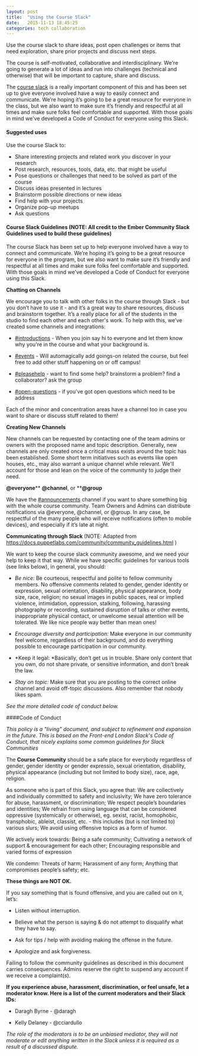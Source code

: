 ```yaml
---
layout: post
title:  "Using the Course Slack"
date:   2015-11-13 18:45:25
categories: tech collaboration
---
```


<p class="message">
  Use the course slack to share ideas, post open challenges or items that need exploration, share prior projects and discuss next steps.
</p>

The course is self-motivated, collaborative and interdisciplinary. We're going to generate a lot of ideas and run into challenges (technical and otherwise) that will be important to capture, share and discuss.

The [course slack](https://mars-studio.slack.com/) is a really important component of this and has been set up to give everyone involved have a way to easily connect and communicate. We’re hoping it’s going to be a great resource for everyone in the class, but we also want to make sure it’s friendly and respectful at all times and make sure folks feel comfortable and supported. With those goals in mind we've developed a Code of Conduct for everyone using this Slack.

#### Suggested uses

Use the course Slack to:

- Share interesting projects and related work you discover in your research
- Post research, resources, tools, data, etc. that might be useful
- Pose questions or challenges that need to be solved as part of the course
- Discuss ideas presented in lectures 
- Brainstorm possible directions or new ideas
- Find help with your projects
- Organize pop-up meetups
- Ask questions

#### Course Slack Guidelines (NOTE:  All credit to the Ember Community Slack Guidelines used to build these guidelines)

The course Slack has been set up to help everyone involved have a way to connect and communicate. We’re hoping it’s going to be a great resource for everyone in the program, but we also want to make sure it’s friendly and respectful at all times and make sure folks feel comfortable and supported. With those goals in mind we've developed a Code of Conduct for everyone using this Slack.

**Chatting on Channels**

We encourage you to talk with other folks in the course through Slack - but you don’t have to use it - and it’s a great way to share resources, discuss and brainstorm together. It’s a really place for all of the students in the studio to find each other and each other's work. To help with this, we’ve created some channels and integrations: 

* [#introductions](https://mars-studio.slack.com/messages/introductions/) - When you join say hi to everyone and let them know why you're in the course and what your background is.

* [#events](https://mars-studio.slack.com/messages/events/) - Will automagically add goings-on related the course, but feel free to add other stuff happening on or off campus!

* [#pleasehelp](https://mars-studio.slack.com/messages/pleasehelp/) - want to find some help? brainstorm a problem? find a collaborator? ask the group

* [#open-questions](https://mars-studio.slack.com/messages/open-questions/) - if you've got open questions which need to be address

Each of the minor and concentration areas have a channel too in case you want to share or discuss stuff related to them!

**Creating New Channels**

New channels can be requested by contacting one of the team admins or owners with the proposed name and topic description. Generally, new channels are only created once a critical mass exists around the topic has been established. Some short term initiatives such as events like open houses, etc., may also warrant a unique channel while relevant. We'll account for those and lean on the voice of the community to judge their need.

**@everyone**** ****@channel****, or ****@group**

We have the [#announcements](https://ideatecmu.slack.com/messages/announcements/) channel if you want to share something big with the whole course community. Team Owners and Admins can distribute notifications via @everyone, @channel, or @group. In any case, be respectful of the many people who will receive notifications (often to mobile devices), and especially if it’s late at night.

**Communicating through Slack** (NOTE:  Adapted from https://docs.puppetlabs.com/community/community_guidelines.html )

We want to keep the course slack community awesome, and we need your help to keep it that way. While we have specific guidelines for various tools (see links below), in general, you should:

* *Be nice:* Be courteous, respectful and polite to fellow community members. No offensive comments related to gender, gender identity or expression, sexual orientation, disability, physical appearance, body size, race, religion; no sexual images in public spaces, real or implied violence, intimidation, oppression, stalking, following, harassing photography or recording, sustained disruption of talks or other events, inappropriate physical contact, or unwelcome sexual attention will be tolerated. We like nice people way better than mean ones!

* *Encourage diversity and participation:* Make everyone in our community feel welcome, regardless of their background, and do everything possible to encourage participation in our community.

* *Keep it legal: *Basically, don’t get us in trouble. Share only content that you own, do not share private, or sensitive information, and don’t break the law.

* *Stay on topic:* Make sure that you are posting to the correct online channel and avoid off-topic discussions. Also remember that nobody likes spam.

*See the more detailed code of conduct below.*

####Code of Conduct

*This policy is a "living" document, and subject to refinement and expansion in the future. This is based on the Front-end London Slack's Code of Conduct, that nicely explains some common guidelines for Slack Communities*

The **Course Community** should be a safe place for everybody regardless of gender, gender identity or gender expressio, sexual orientation, disability, physical appearance (including but not limited to body size), race, age, religion.

As someone who is part of this Slack, you agree that: We are collectively and individually committed to safety and inclusivity; We have zero tolerance for abuse, harassment, or discrimination; We respect people’s boundaries and identities; We refrain from using language that can be considered oppressive (systemically or otherwise), eg. sexist, racist, homophobic, transphobic, ableist, classist, etc. - this includes (but is not limited to) various slurs; We avoid using offensive topics as a form of humor.

We actively work towards: Being a safe community; Cultivating a network of support & encouragement for each other; Encouraging responsible and varied forms of expression

We condemn: Threats of harm; Harassment of any form; Anything that compromises people’s safety; etc.

**These things are NOT OK.**

If you say something that is found offensive, and you are called out on it, let’s:

* Listen without interruption.

* Believe what the person is saying & do not attempt to disqualify what they have to say.

* Ask for tips / help with avoiding making the offense in the future.

* Apologize and ask forgiveness.

Failing to follow the community guidelines as described in this document carries consequences. Admins reserve the right to suspend any account if we receive a complaint(s).

**If you experience abuse, harassment, discrimination, or feel unsafe, let a moderator know. Here is a list of the current moderators and their Slack IDs:**

* Daragh Byrne - @daragh

* Kelly Delaney - @cciardullo

*The role of the moderators is to be an unbiased mediator, they will not moderate or edit anything written in the Slack unless it is required as a result of a discussed dispute.*

